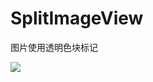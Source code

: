 SplitImageView
==============

图片使用透明色块标记

<img src='http://oszc.dyndns.org/device-2014-08-09-020319.png'/>
